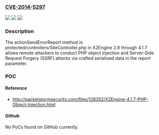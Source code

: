 ### [CVE-2014-5297](https://cve.mitre.org/cgi-bin/cvename.cgi?name=CVE-2014-5297)
![](https://img.shields.io/static/v1?label=Product&message=n%2Fa&color=blue)
![](https://img.shields.io/static/v1?label=Version&message=n%2Fa&color=blue)
![](https://img.shields.io/static/v1?label=Vulnerability&message=n%2Fa&color=brighgreen)

### Description

The actionSendErrorReport method in protected/controllers/SiteController.php in X2Engine 2.8 through 4.1.7 allows remote attackers to conduct PHP object injection and Server-Side Request Forgery (SSRF) attacks via crafted serialized data in the report parameter.

### POC

#### Reference
- http://packetstormsecurity.com/files/128352/X2Engine-4.1.7-PHP-Object-Injection.html

#### Github
No PoCs found on GitHub currently.

